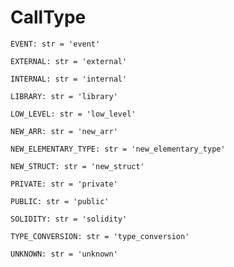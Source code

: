 # CallType

`EVENT: str = 'event'`

`EXTERNAL: str = 'external'`

`INTERNAL: str = 'internal'`

`LIBRARY: str = 'library'`

`LOW_LEVEL: str = 'low_level'`

`NEW_ARR: str = 'new_arr'`

`NEW_ELEMENTARY_TYPE: str = 'new_elementary_type'`

`NEW_STRUCT: str = 'new_struct'`

`PRIVATE: str = 'private'`

`PUBLIC: str = 'public'`

`SOLIDITY: str = 'solidity'`

`TYPE_CONVERSION: str = 'type_conversion'`

`UNKNOWN: str = 'unknown'`
